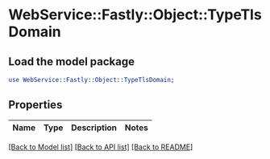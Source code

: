 # WebService::Fastly::Object::TypeTlsDomain

## Load the model package
```perl
use WebService::Fastly::Object::TypeTlsDomain;
```

## Properties
Name | Type | Description | Notes
------------ | ------------- | ------------- | -------------

[[Back to Model list]](../README.md#documentation-for-models) [[Back to API list]](../README.md#documentation-for-api-endpoints) [[Back to README]](../README.md)


